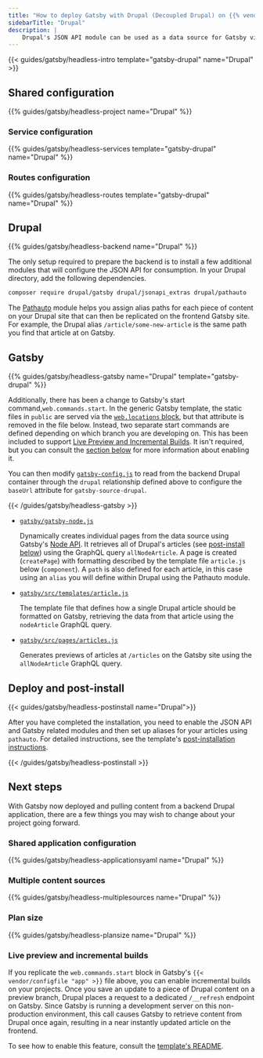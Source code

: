```yaml
---
title: "How to deploy Gatsby with Drupal (Decoupled Drupal) on {{% vendor/name %}}"
sidebarTitle: "Drupal"
description: |
    Drupal's JSON API module can be used as a data source for Gatsby via `gatsby-source-drupal`.
---
```


{{< guides/gatsby/headless-intro template="gatsby-drupal" name="Drupal" >}}

## Shared configuration

{{% guides/gatsby/headless-project name="Drupal" %}}

### Service configuration

{{% guides/gatsby/headless-services template="gatsby-drupal" name="Drupal" %}}

### Routes configuration

{{% guides/gatsby/headless-routes template="gatsby-drupal" name="Drupal" %}}

## Drupal

{{% guides/gatsby/headless-backend name="Drupal" %}}

The only setup required to prepare the backend is to install a few additional modules that will configure the JSON API for consumption. In your Drupal directory, add the following dependencies.

```bash
composer require drupal/gatsby drupal/jsonapi_extras drupal/pathauto
```

The [Pathauto](https://www.drupal.org/project/pathauto) module helps you assign alias paths for each piece of content on your Drupal site that can then be replicated on the frontend Gatsby site. For example, the Drupal alias `/article/some-new-article` is the same path you find that article at on Gatsby.

## Gatsby

{{% guides/gatsby/headless-gatsby name="Drupal" template="gatsby-drupal" %}}

Additionally, there has been a change to Gatsby's start command,`web.commands.start`. In the generic Gatsby template, the static files in `public` are served via the [`web.locations` block](https://github.com/platformsh-templates/gatsby/blob/c764ed717752eacc3c3f3322b7e5415e276d02df/.platform.app.yaml#L29), but that attribute is removed in the file below. Instead, two separate start commands are defined depending on which branch you are developing on. This has been included to support [Live Preview and Incremental Builds](https://www.drupal.org/project/gatsby). It isn't required, but you can consult the [section below](#live-preview-and-incremental-builds) for more information about enabling it.

You can then modify [`gatsby-config.js`](https://www.gatsbyjs.com/docs/reference/config-files/gatsby-config/) to read from the backend Drupal container through the `drupal` relationship defined above to configure the `baseUrl` attribute for `gatsby-source-drupal`.

{{< /guides/gatsby/headless-gatsby >}}

*   [`gatsby/gatsby-node.js`](https://github.com/platformsh-templates/gatsby-drupal/blob/master/client/gatsby-node.js)

    Dynamically creates individual pages from the data source using Gatsby's [Node API](https://www.gatsbyjs.com/docs/reference/config-files/gatsby-node/). It retrieves all of Drupal's articles (see [post-install below](#deploy-and-post-install)) using the GraphQL query `allNodeArticle`. A page is created (`createPage`) with formatting described by the template file `article.js` below (`component`). A `path` is also defined for each article, in this case using an `alias` you will define within Drupal using the Pathauto module.

*   [`gatsby/src/templates/article.js`](https://github.com/platformsh-templates/gatsby-drupal/blob/master/client/src/templates/article.js)

    The template file that defines how a single Drupal article should be formatted on Gatsby, retrieving the data from that article using the `nodeArticle` GraphQL query.

*   [`gatsby/src/pages/articles.js`](https://github.com/platformsh-templates/gatsby-drupal/blob/master/client/src/components/articlePreview.js)

    Generates previews of articles at `/articles` on the Gatsby site using the `allNodeArticle` GraphQL query.

## Deploy and post-install

{{< guides/gatsby/headless-postinstall name="Drupal">}}

After you have completed the installation, you need to enable the JSON API and Gatsby related modules
and then set up aliases for your articles using `pathauto`.
For detailed instructions, see the template's [post-installation instructions](https://github.com/platformsh-templates/gatsby-drupal#user-content-post-install).

{{< /guides/gatsby/headless-postinstall >}}

## Next steps

With Gatsby now deployed and pulling content from a backend Drupal application, there are a few things you may wish to change about your project going forward.

### Shared application configuration

{{% guides/gatsby/headless-applicationsyaml name="Drupal" %}}

### Multiple content sources

{{% guides/gatsby/headless-multiplesources name="Drupal" %}}

### Plan size

{{% guides/gatsby/headless-plansize name="Drupal" %}}

### Live preview and incremental builds

If you replicate the `web.commands.start` block in Gatsby's `{{< vendor/configfile "app" >}}` file above, you can enable incremental builds on your projects. Once you save an update to a piece of Drupal content on a preview branch, Drupal places a request to a dedicated `/__refresh` endpoint on Gatsby. Since Gatsby is running a development server on this non-production environment, this call causes Gatsby to retrieve content from Drupal once again, resulting in a near instantly updated article on the frontend.

To see how to enable this feature, consult the [template's README](https://github.com/platformsh-templates/gatsby-drupal#user-content-enabling-gatsby-live-preview-manual-configuration).
